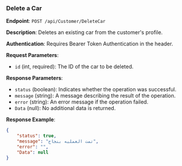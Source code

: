 ### Delete a Car

**Endpoint**: `POST /api/Customer/DeleteCar`

**Description**: Deletes an existing car from the customer's profile.

**Authentication**: Requires Bearer Token Authentication in the header.

**Request Parameters**:
- `id` (int, required): The ID of the car to be deleted.

**Response Parameters**:
- `status` (boolean): Indicates whether the operation was successful.
- `message` (string): A message describing the result of the operation.
- `error` (string): An error message if the operation failed.
- `Data` (null): No additional data is returned.

**Response Example**:
```json
{
    "status": true,
    "message": "تمت العمليه بنجاح",
    "error": "",
    "Data": null
}
```
